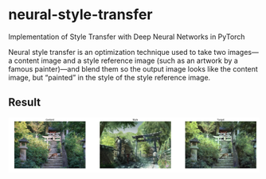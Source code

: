 # neural-style-transfer
Implementation of Style Transfer with Deep Neural Networks in PyTorch

Neural style transfer is an optimization technique used to take two images—a content image and a style reference image (such as an artwork by a famous painter)—and blend them so the output image looks like the content image, but “painted” in the style of the style reference image.

## Result
![Result example](/images/style_transfer.png)
